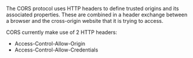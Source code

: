 The CORS protocol uses HTTP headers to define trusted origins and its associated properties. These are combined in a header exchange between a browser and the cross-origin website that it is trying to access.

CORS currently make use of 2 HTTP headers:
- Access-Control-Allow-Origin
- Access-Control-Allow-Credentials
